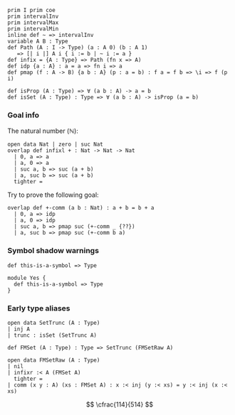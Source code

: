 ```aya-hidden
prim I prim coe
prim intervalInv
prim intervalMax
prim intervalMin
inline def ~ => intervalInv
variable A B : Type
def Path (A : I -> Type) (a : A 0) (b : A 1)
   => [| i |] A i { i := b | ~ i := a }
def infix = {A : Type} => Path (fn x => A)
def idp {a : A} : a = a => fn i => a
def pmap (f : A -> B) {a b : A} (p : a = b) : f a = f b => \i => f (p i)

def isProp (A : Type) => ∀ (a b : A) -> a = b
def isSet (A : Type) : Type => ∀ (a b : A) -> isProp (a = b)
```

### Goal info

The natural number ($\mathbb{N}$):

```aya
open data Nat | zero | suc Nat
overlap def infixl + : Nat -> Nat -> Nat
  | 0, a => a
  | a, 0 => a
  | suc a, b => suc (a + b)
  | a, suc b => suc (a + b)
  tighter =
```

Try to prove the following goal:

```aya
overlap def +-comm (a b : Nat) : a + b = b + a
  | 0, a => idp
  | a, 0 => idp
  | suc a, b => pmap suc (+-comm _ {??})
  | a, suc b => pmap suc (+-comm b a)
```

### Symbol shadow warnings

```aya
def this-is-a-symbol => Type

module Yes {
  def this-is-a-symbol => Type
}
```

### Early type aliases

```aya
open data SetTrunc (A : Type)
| inj A
| trunc : isSet (SetTrunc A)
```

```aya
def FMSet (A : Type) : Type => SetTrunc (FMSetRaw A)
```

```aya
open data FMSetRaw (A : Type)
| nil
| infixr :< A (FMSet A)
  tighter =
| comm (x y : A) (xs : FMSet A) : x :< inj (y :< xs) = y :< inj (x :< xs)
```

$$
\cfrac{114}{514}
$$
